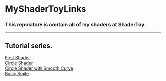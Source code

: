 # MyShaderToyLinks
<h3>This repository is contain all of my shaders at ShaderToy.</h3>
<hr>
<h2>Tutorial series.</h2>
<a href = "https://www.shadertoy.com/view/fdKcRR">First Shader</a><br>
<a href = "https://www.shadertoy.com/view/7sGyR1">Circle Shader</a><br>
<a href= "https://www.shadertoy.com/view/fdVcDm">Circle Shader with Smooth Curve</a><br>
<a href= "https://www.shadertoy.com/view/fsVcDm#">Basic Smile</a><br>

